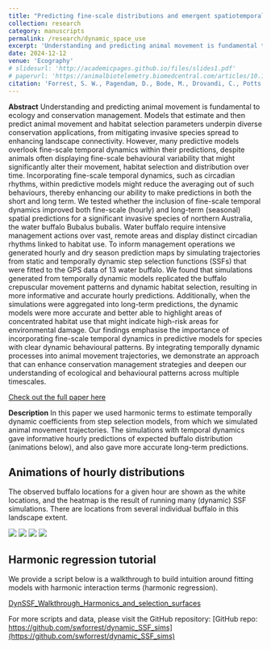 ```yaml
---
title: "Predicting fine-scale distributions and emergent spatiotemporal patterns from temporally dynamic step selection simulations"
collection: research
category: manuscripts
permalink: /research/dynamic_space_use
excerpt: 'Understanding and predicting animal movement is fundamental to ecology and conservation management. Models that estimate and then predict animal movement and habitat selection parameters underpin diverse conservation applications, from mitigating invasive species spread to enhancing landscape connectivity. However, many predictive models overlook fine-scale temporal dynamics within their predictions, despite animals often displaying fine-scale behavioural variability that might significantly alter their movement, habitat selection and distribution over time. Incorporating fine-scale temporal dynamics, such as circadian rhythms, within predictive models might reduce the averaging out of such behaviours, thereby enhancing our ability to make predictions in both the short and long term. We tested whether the inclusion of fine-scale temporal dynamics improved both fine-scale (hourly) and long-term (seasonal) spatial predictions for a significant invasive species of northern Australia, the water buffalo Bubalus bubalis. Water buffalo require intensive management actions over vast, remote areas and display distinct circadian rhythms linked to habitat use. To inform management operations we generated hourly and dry season prediction maps by simulating trajectories from static and temporally dynamic step selection functions (SSFs) that were fitted to the GPS data of 13 water buffalo. We found that simulations generated from temporally dynamic models replicated the buffalo crepuscular movement patterns and dynamic habitat selection, resulting in more informative and accurate hourly predictions. Additionally, when the simulations were aggregated into long-term predictions, the dynamic models were more accurate and better able to highlight areas of concentrated habitat use that might indicate high-risk areas for environmental damage. Our findings emphasise the importance of incorporating fine-scale temporal dynamics in predictive models for species with clear dynamic behavioural patterns. By integrating temporally dynamic processes into animal movement trajectories, we demonstrate an approach that can enhance conservation management strategies and deepen our understanding of ecological and behavioural patterns across multiple timescales.'
date: 2024-12-12
venue: 'Ecography'
# slidesurl: 'http://academicpages.github.io/files/slides1.pdf'
# paperurl: 'https://animalbiotelemetry.biomedcentral.com/articles/10.1186/s40317-022-00289-9'
citation: 'Forrest, S. W., Pagendam, D., Bode, M., Drovandi, C., Potts, J. R., Perry, J., Vanderduys, E., & Hoskins, A. J. (2024). Predicting fine‐scale distributions and emergent spatiotemporal patterns from temporally dynamic step selection simulations. Ecography. https://doi.org/10.1111/ecog.07421'
---
```


**Abstract**
Understanding and predicting animal movement is fundamental to ecology and conservation management. Models that estimate and then predict animal movement and habitat selection parameters underpin diverse conservation applications, from mitigating invasive species spread to enhancing landscape connectivity. However, many predictive models overlook fine-scale temporal dynamics within their predictions, despite animals often displaying fine-scale behavioural variability that might significantly alter their movement, habitat selection and distribution over time. Incorporating fine-scale temporal dynamics, such as circadian rhythms, within predictive models might reduce the averaging out of such behaviours, thereby enhancing our ability to make predictions in both the short and long term. We tested whether the inclusion of fine-scale temporal dynamics improved both fine-scale (hourly) and long-term (seasonal) spatial predictions for a significant invasive species of northern Australia, the water buffalo Bubalus bubalis. Water buffalo require intensive management actions over vast, remote areas and display distinct circadian rhythms linked to habitat use. To inform management operations we generated hourly and dry season prediction maps by simulating trajectories from static and temporally dynamic step selection functions (SSFs) that were fitted to the GPS data of 13 water buffalo. We found that simulations generated from temporally dynamic models replicated the buffalo crepuscular movement patterns and dynamic habitat selection, resulting in more informative and accurate hourly predictions. Additionally, when the simulations were aggregated into long-term predictions, the dynamic models were more accurate and better able to highlight areas of concentrated habitat use that might indicate high-risk areas for environmental damage. Our findings emphasise the importance of incorporating fine-scale temporal dynamics in predictive models for species with clear dynamic behavioural patterns. By integrating temporally dynamic processes into animal movement trajectories, we demonstrate an approach that can enhance conservation management strategies and deepen our understanding of ecological and behavioural patterns across multiple timescales.

[Check out the full paper here](https://nsojournals.onlinelibrary.wiley.com/doi/10.1111/ecog.07421)

**Description**
In this paper we used harmonic terms to estimate temporally dynamic coefficients from step selection models, from which we simulated animal movement trajectories. The simulations with temporal dynamics gave informative hourly predictions of expected buffalo distribution (animations below), and also gave more accurate long-term predictions. 

## Animations of hourly distributions ##

The observed buffalo locations for a given hour are shown as the white locations, and the heatmap is the result of running many (dynamic) SSF simulations. There are locations from several individual buffalo in this landscape extent.

![](..\images\sim_preds_0p_hourly.gif)
![](..\images\sim_preds_1p_hourly.gif)
![](..\images\sim_preds_2p_hourly.gif)
![](..\images\sim_preds_3p_hourly.gif)

## Harmonic regression tutorial ##

We provide a script below is a walkthrough to build intuition around fitting models with harmonic interaction terms (harmonic regression).

[DynSSF_Walkthrough_Harmonics_and_selection_surfaces](..\files\DynamicSSF_Walkthrough_Harmonics_and_selection_surfaces.html)

For more scripts and data, please visit the GitHub repository:
[GitHub repo: https://github.com/swforrest/dynamic_SSF_sims](https://github.com/swforrest/dynamic_SSF_sims)